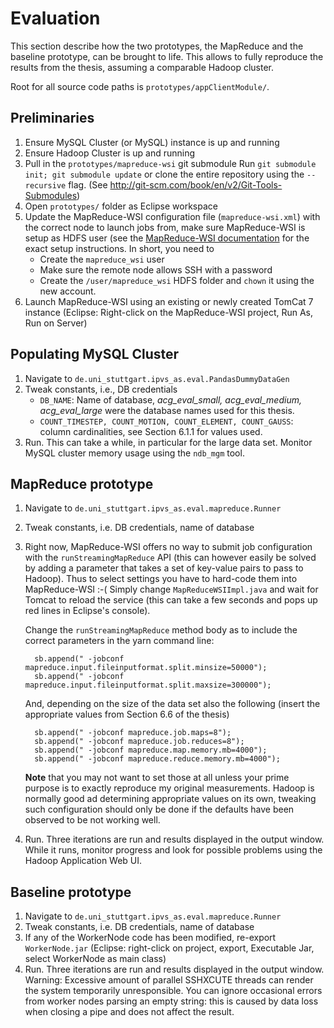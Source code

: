 Evaluation
===========

This section describe how the two prototypes, the MapReduce and the baseline
prototype, can be brought to life. This allows to fully reproduce the results
from the thesis, assuming a comparable Hadoop cluster.

Root for all source code paths is `prototypes/appClientModule/`.

Preliminaries
-----

1. Ensure MySQL Cluster (or MySQL) instance is up and running
2. Ensure Hadoop Cluster is up and running
3. Pull in the `prototypes/mapreduce-wsi` git submodule
     Run `git submodule init; git submodule update`
     or clone the entire repository using the `--recursive` flag.
       (See http://git-scm.com/book/en/v2/Git-Tools-Submodules)
4. Open `prototypes/` folder as Eclipse workspace
5. Update the MapReduce-WSI configuration file (`mapreduce-wsi.xml`) with
   the correct node to launch jobs from, make sure MapReduce-WSI
   is setup as HDFS user (see the [MapReduce-WSI documentation](https://github.com/acgessler/mapreduce-wsi/blob/master/README.md)
   for the exact setup instructions. In short, you need to
     - Create the `mapreduce_wsi` user
     - Make sure the remote node allows SSH with a password
     - Create the `/user/mapreduce_wsi` HDFS folder and `chown` it using
       the new account.
6. Launch MapReduce-WSI using an existing or newly created TomCat 7 instance
   (Eclipse: Right-click on the MapReduce-WSI project, Run As, Run on Server)


Populating MySQL Cluster
-----

1. Navigate to `de.uni_stuttgart.ipvs_as.eval.PandasDummyDataGen`
2. Tweak constants, i.e., DB credentials
    - `DB_NAME`: Name of database, _acg_eval_small, acg_eval_medium, acg_eval_large_
            were the database names used for this thesis.
    - `COUNT_TIMESTEP, COUNT_MOTION, COUNT_ELEMENT, COUNT_GAUSS`: column
            cardinalities, see Section 6.1.1 for values used.
3. Run. This can take a while, in particular for the large data set. Monitor MySQL
   cluster memory usage using the `ndb_mgm` tool.


MapReduce prototype
-----

1. Navigate to `de.uni_stuttgart.ipvs_as.eval.mapreduce.Runner`
2. Tweak constants, i.e. DB credentials, name of database
4. Right now, MapReduce-WSI offers no way to submit job configuration
   with the `runStreamingMapReduce` API (this can however easily be solved by
   adding a parameter that takes a set of key-value pairs to pass to Hadoop).
   Thus to select settings you have to hard-code them into MapReduce-WSI :-(
   Simply change `MapReduceWSIImpl.java` and wait for Tomcat to reload
   the service (this can take a few seconds and pops up red lines
   in Eclipse's console).

   Change the `runStreamingMapReduce` method body as to include the
   correct parameters in the yarn command line:
	
         sb.append(" -jobconf mapreduce.input.fileinputformat.split.minsize=50000");
         sb.append(" -jobconf mapreduce.input.fileinputformat.split.maxsize=300000");

   And, depending on the size of the data set also the following (insert
   the appropriate values from Section 6.6 of the thesis)

         sb.append(" -jobconf mapreduce.job.maps=8");
         sb.append(" -jobconf mapreduce.job.reduces=8");
         sb.append(" -jobconf mapreduce.map.memory.mb=4000");
         sb.append(" -jobconf mapreduce.reduce.memory.mb=4000");

   __Note__ that you may not want to set those at all unless your prime
   purpose is to exactly reproduce my original measurements. Hadoop
   is normally good ad determining appropriate values on its own,
   tweaking such configuration should only be done if the defaults
   have been observed to be not working well.

5. Run. Three iterations are run and results displayed in the output
   window. While it runs, monitor progress and look for possible
   problems using the Hadoop Application Web UI.


Baseline prototype
-----

1. Navigate to `de.uni_stuttgart.ipvs_as.eval.mapreduce.Runner`
2. Tweak constants, i.e. DB credentials, name of database
3. If any of the WorkerNode code has been modified, re-export
   `WorkerNode.jar` (Eclipse: right-click on project, export,
   Executable Jar, select WorkerNode as main class)
4. Run. Three iterations are run and results displayed in the output
   window. Warning: Excessive amount of parallel SSHXCUTE threads can
   render the system temporarily unresponsible. You can ignore occasional
   errors from worker nodes parsing an empty string: this is caused by
   data loss when closing a pipe and does not affect the result.

